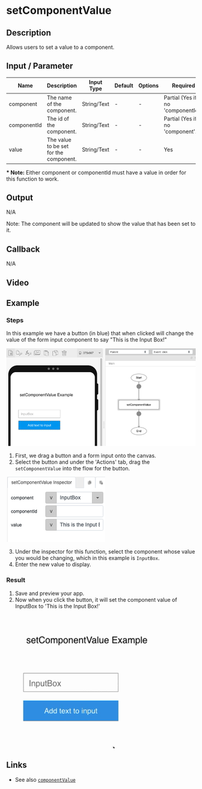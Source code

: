 # setComponentValue

## Description

Allows users to set a value to a component.

## Input / Parameter

| Name | Description | Input Type | Default | Options | Required |
| ------ | ------ | ------ | ------ | ------ | ------ |
| component | The name of the component. | String/Text | - | - | Partial (Yes if no 'componentId'.) |
| componentId | The id of the component. | String/Text | - | - | Partial (Yes if no 'component'.) |
| value | The value to be set for the component. | String/Text | - | - | Yes |

__\* Note:__ Either component or componentId must have a value in order for this function to work.

## Output

N/A

Note: The component will be updated to show the value that has been set to it.

## Callback

N/A

## Video

## Example

### Steps

In this example we have a button (in blue) that when clicked will change the value of the form input component to say "This is the Input Box!" 

![](setComponentValue-step-1.png)

1. First, we drag a button and a form input onto the canvas.
2. Select the button and under the 'Actions' tab, drag the `setComponentValue` into the flow for the button. 

![](setComponentValue-step-2.png)

3. Under the inspector for this function, select the component whose value you would be changing, which in this example is `InputBox`.
4. Enter the new value to display. 

### Result

1. Save and preview your app. 
2. Now when you click the button, it will set the component value of InputBox to 'This is the Input Box!'

![](setComponentValue-step-3.gif)

## Links
* See also [`componentValue`](./componentValue)